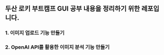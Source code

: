 ## 두산 로키 부트캠프 GUI 공부 내용을 정리하기 위한 레포입니다.

### 1. 이미지 업로드 기능 만들기

### 2. OpenAI API를 활용한 이미지 분석 기능 만들기